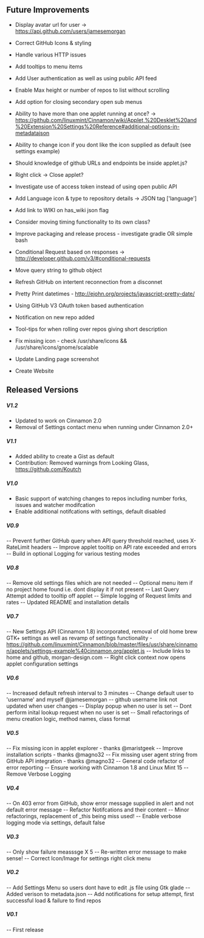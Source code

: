 
## Future Improvements

* Display avatar url for user -> https://api.github.com/users/jamesemorgan
* Correct GitHub Icons & styling
* Handle various HTTP issues
* Add tooltips to menu items
* Add User authentication as well as using public API feed
* Enable Max height or number of repos to list without scrolling
* Add option for closing secondary open sub menus
* Ability to have more than one applet running at once? -> https://github.com/linuxmint/Cinnamon/wiki/Applet,%20Desklet%20and%20Extension%20Settings%20Reference#additional-options-in-metadatajson
* Ability to change icon if you dont like the icon supplied as default (see settings example)
* Should knowledge of github URLs and endpoints be inside applet.js?
* Right click -> Close applet?
* Investigate use of access token instead of using open public API

* Add Language icon & type to repository details -> JSON tag ['language']
* Add link to WIKI on has_wiki json flag
* Consider moving timing functionality to its own class?

* Improve packaging and release process - investigate gradle OR simple bash
* Conditional Request based on responses -> http://developer.github.com/v3/#conditional-requests
* Move query string to github object
* Refresh GitHub on intertent reconnection from a disconnet
* Pretty Print datetimes - http://ejohn.org/projects/javascript-pretty-date/
* Using GitHub V3 OAuth token based authentication
* Notification on new repo added
* Tool-tips for when rolling over repos giving short description

* Fix missing icon - check /usr/share/icons && /usr/share/icons/gnome/scalable
* Update Landing page screenshot
* Create Website

## Released Versions

##### V1.2

* Updated to work on Cinnamon 2.0
* Removal of Settings contact menu when running under Cinnamon 2.0+

##### V1.1
* Added ability to create a Gist as default
* Contribution: Removed warnings from Looking Glass, https://github.com/Koutch

##### V1.0
* Basic support of watching changes to repos including number forks, issues and watcher modifcation
* Enable additional notifcations with settings, default disabled

##### V0.9
-- Prevent further GitHub query when API query threshold reached, uses X-RateLimit headers
-- Improve applet tooltip on API rate exceeded and errors
-- Build in optional Logging for various testing modes

##### V0.8
-- Remove old settings files which are not needed
-- Optional menu item if no project home found i.e. dont display it if not present
-- Last Query Attempt added to tooltip off applet
-- Simple logging of Request limits and rates
-- Updated README and installation details

##### V0.7
-- New Settings API (Cinnamon 1.8) incorporated, removal of old home brew GTK+ settings as well as revamp of settings functionality - https://github.com/linuxmint/Cinnamon/blob/master/files/usr/share/cinnamon/applets/settings-example%40cinnamon.org/applet.js
-- Include links to home and github, morgan-design.com
-- Right click context now opens applet configuration settings

##### V0.6

-- Increased default refresh interval to 3 minutes
-- Change default user to 'username' and myself @jamesemorgan
-- github username link not updated when user changes
-- Display popup when no user is set
-- Dont perform inital lookup request when no user is set
-- Small refactorings of menu creation logic, method names, class format

##### V0.5

-- Fix missing icon in applet explorer - thanks @maristgeek
-- Improve installation scripts - thanks @magno32
-- Fix missing user agent string from GitHub API integration - thanks @magno32
-- General code refactor of error reporting
-- Ensure working with Cinnamon 1.8 and Linux Mint 15
-- Remove Verbose Logging

##### V0.4
-- On 403 error from GitHub, show error message supplied in alert and not default error message
-- Refactor Notifcations and their content
-- Minor refactorings, replacement of _this being miss used!
-- Enable verbose logging mode via settings, default false

##### V0.3
-- Only show failure measssge X 5
-- Re-written error message to make sense!
-- Correct Icon/Image for settings right click menu

##### V0.2
-- Add Settings Menu so users dont have to edit .js file using Gtk glade
-- Added verison to metadata.json
-- Add notifications for setup attempt, first successful load & failure to find repos

##### V0.1
-- First release
